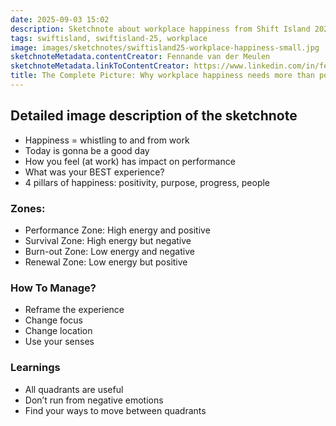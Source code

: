 ```yaml
---
date: 2025-09-03 15:02
description: Sketchnote about workplace happiness from Shift Island 2025
tags: swiftisland, swiftisland-25, workplace
image: images/sketchnotes/swiftisland25-workplace-happiness-small.jpg
sketchnoteMetadata.contentCreator: Fennande van der Meulen
sketchnoteMetadata.linkToContentCreator: https://www.linkedin.com/in/fennande/
title: The Complete Picture: Why workplace happiness needs more than positive emotions
---
```


## Detailed image description of the sketchnote

- Happiness = whistling to and from work
- Today is gonna be a good day
- How you feel (at work) has impact on performance
- What was your BEST experience? 
- 4 pillars of happiness: positivity, purpose, progress, people

### Zones:

- Performance Zone: High energy and positive
- Survival Zone: High energy but negative
- Burn-out Zone: Low energy and negative
- Renewal Zone: Low energy but positive

### How To Manage?

- Reframe the experience
- Change focus 
- Change location
- Use your senses

### Learnings

- All quadrants are useful
- Don’t run from negative emotions
- Find your ways to move between quadrants
